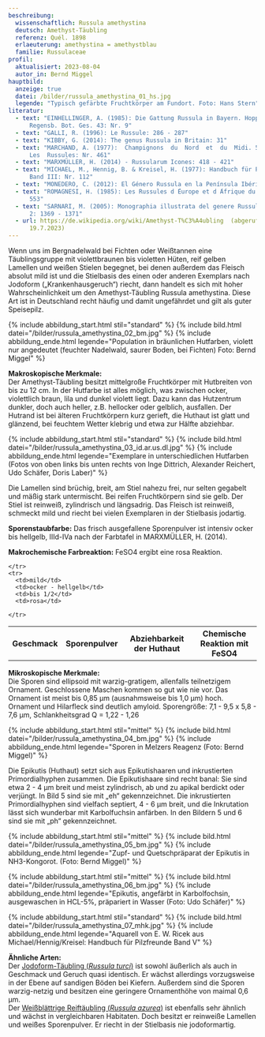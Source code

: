 ```yaml
---
beschreibung:
  wissenschaftlich: Russula amethystina
  deutsch: Amethyst-Täubling
  referenz: Quél. 1898
  erlaeuterung: amethystina = amethystblau
  familie: Russulaceae
profil:
  aktualisiert: 2023-08-04
  autor_in: Bernd Miggel
hauptbild:
  anzeige: true
  datei: /bilder/russula_amethystina_01_hs.jpg
  legende: "Typisch gefärbte Fruchtkörper am Fundort. Foto: Hans Stern"
literatur:
  - text: "EINHELLINGER, A. (1985): Die Gattung Russula in Bayern. Hoppea, Denkschr.
      Regensb. Bot. Ges. 43: Nr. 9"
  - text: "GALLI, R. (1996): Le Russule: 286 - 287"
  - text: "KIBBY, G. (2014): The genus Russula in Britain: 31"
  - text: "MARCHAND, A. (1977):  Champignons  du  Nord  et  du  Midi. 5.
      Les  Russules: Nr. 461"
  - text: "MARXMÜLLER, H. (2014) - Russularum Icones: 418 - 421"
  - text: "MICHAEL, M., Hennig, B. & Kreisel, H. (1977): Handbuch für Pilzfreunde
      Band III: Nr. 112"
  - text: "MONEDERO, C. (2012): El Género Russula en la Península Ibérica: 398 - 399"
  - text: "ROMAGNESI, H. (1985): Les Russules d ́Europe et d ́Afrique du Nord: 551 -
      553"
  - text: "SARNARI, M. (2005): Monographia illustrata del genere Russula in Europa
      2: 1369 - 1371"
  - url: https://de.wikipedia.org/wiki/Amethyst-T%C3%A4ubling  (abgerufen am
      19.7.2023)
---
```

Wenn uns im Bergnadelwald bei Fichten oder Weißtannen eine Täublingsgruppe mit violettbraunen bis violetten Hüten, reif gelben Lamellen und weißen Stielen begegnet, bei denen außerdem das Fleisch absolut mild ist und die Stielbasis des einen oder anderen Exemplars nach Jodoform („Krankenhausgeruch“) riecht, dann handelt es sich mit hoher Wahrscheinlichkeit um den Amethyst-Täubling Russula amethystina. Diese Art ist in Deutschland recht häufig und damit ungefährdet und gilt als guter Speisepilz.

{% include abbildung_start.html stil="standard" %}
{% include bild.html datei="/bilder/russula_amethystina_02_bm.jpg" %}
{% include abbildung_ende.html legende="Population in bräunlichen Hutfarben, violett nur angedeutet (feuchter Nadelwald, saurer Boden, bei Fichten) Foto: Bernd Miggel" %}

**Makroskopische Merkmale:**\
Der Amethyst-Täubling besitzt mittelgroße Fruchtkörper mit Hutbreiten von bis zu 12 cm. In der Hutfarbe ist alles möglich, was zwischen ocker, violettlich braun, lila und dunkel violett liegt. Dazu kann das Hutzentrum dunkler, doch auch heller, z.B. hellocker oder gelblich, ausfallen. Der Hutrand ist bei älteren Fruchtkörpern kurz gerieft, die Huthaut ist glatt und glänzend, bei feuchtem Wetter klebrig und etwa zur Hälfte abziehbar.

{% include abbildung_start.html stil="standard" %}
{% include bild.html datei="/bilder/russula_amethystina_03_id.ar.us.dl.jpg" %}
{% include abbildung_ende.html legende="Exemplare in unterschiedlichen Hutfarben (Fotos von oben links bis unten rechts von Inge Dittrich, Alexander Reichert, Udo Schäfer, Doris Laber)" %}

Die Lamellen sind brüchig, breit, am Stiel nahezu frei, nur selten gegabelt und mäßig stark untermischt. Bei reifen Fruchtkörpern sind sie gelb. Der Stiel ist reinweiß, zylindrisch und längsadrig. Das Fleisch ist reinweiß, schmeckt mild und riecht bei vielen Exemplaren in der Stielbasis jodartig.

**Sporenstaubfarbe:** Das frisch ausgefallene Sporenpulver ist intensiv ocker bis hellgelb, IIId-IVa nach der Farbtafel in MARXMÜLLER, H. (2014).

**Makrochemische Farbreaktion:** FeSO4 ergibt eine rosa Reaktion.

<div class="table-responsive">
  <table class="table taeubling">
    <tr>
      <th rowspan="2">Geschmack</th>
      <th rowspan="2">Sporenpulver</th>
      <th rowspan="2">Abziehbarkeit der Huthaut</th>
      <th colspan="3" class="text-center">Chemische Reaktion mit FeSO4</th>
    </tr>
    <tr>
      
      
    </tr>
    <tr>
      <td>mild</td>
      <td>ocker - hellgelb</td>
      <td>bis 1/2</td>
      <td>rosa</td>
       
    </tr>
  </table>
</div>

**Mikroskopische Merkmale:**\
Die Sporen sind ellipsoid mit warzig-gratigem, allenfalls teilnetzigem Ornament. Geschlossene Maschen kommen so gut wie nie vor. Das Ornament ist meist bis 0,85 µm (ausnahmsweise bis 1,0 µm) hoch. Ornament und Hilarfleck sind deutlich amyloid. Sporengröße: 7,1 - 9,5 x 5,8 - 7,6 µm, Schlankheitsgrad Q = 1,22 - 1,26

{% include abbildung_start.html stil="mittel" %}
{% include bild.html datei="/bilder/russula_amethystina_04_bm.jpg" %}
{% include abbildung_ende.html legende="Sporen in Melzers Reagenz (Foto: Bernd Miggel)" %}

Die Epikutis (Huthaut) setzt sich aus Epikutishaaren und inkrustierten Primordialhyphen zusammen. Die Epikutishaare sind recht banal: Sie sind etwa 2 - 4 µm breit und meist zylindrisch, ab und zu apikal berdickt oder verjüngt. In Bild 5 sind sie mit „eh“ gekennzeichnet. Die inkrustierten Primordialhyphen sind vielfach septiert, 4 - 6 µm breit, und die Inkrutation lässt sich wunderbar mit Karbolfuchsin anfärben. In den Bildern 5 und 6 sind sie mit „ph“ gekennzeichnet.

{% include abbildung_start.html stil="mittel" %}
{% include bild.html datei="/bilder/russula_amethystina_05_bm.jpg" %}
{% include abbildung_ende.html legende="Zupf- und Quetschpräparat der Epikutis in NH3-Kongorot. (Foto: Bernd Miggel)" %}

{% include abbildung_start.html stil="mittel" %}
{% include bild.html datei="/bilder/russula_amethystina_06_bm.jpg" %}
{% include abbildung_ende.html legende="Epikutis, angefärbt in Karbolfochsin, ausgewaschen in HCL-5%, präpariert in Wasser (Foto: Udo Schäfer)" %}

{% include abbildung_start.html stil="standard" %}
{% include bild.html datei="/bilder/russula_amethystina_07_mhk.jpg" %}
{% include abbildung_ende.html legende="Aquarell von E. W. Ricek aus Michael/Hennig/Kreisel: Handbuch für Pilzfreunde Band V" %}

**Ähnliche Arten:**\
Der [Jodoform-Täubling (*Russula turci*)](/pilze/russula-turci-jodoformtäubling) ist sowohl äußerlich als auch in Geschmack und Geruch quasi identisch. Er wächst allerdings vorzugsweise in der Ebene auf sandigen Böden bei Kiefern. Außerdem sind die Sporen warzig-netzig und besitzen eine geringere Ornamenthöhe von maimal 0,6 µm.\
Der [Weißblättrige Reiftäubling (*Russula azurea*)](/pilze/russula-azurea-violetter-reiftäubling) ist ebenfalls sehr ähnlich und wächst in vergleichbaren Habitaten. Doch besitzt er reinweiße Lamellen und weißes Sporenpulver. Er riecht in der Stielbasis nie jodoformartig.